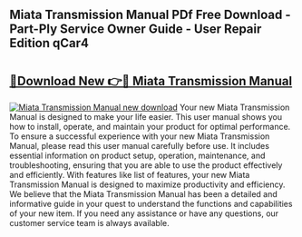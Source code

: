 ## Miata Transmission Manual PDf Free Download - Part-PIy Service Owner Guide - User Repair Edition qCar4

# <h2><a href="http://bc81963.oget.top/?id=Miata+Transmission+Manual">🔗Download New 👉🔴 Miata Transmission Manual</a></h2>

[![Miata Transmission Manual new download](https://i.imgur.com/5g1atiW.png)](http://bc81963.oget.top/?id=Miata+Transmission+Manual)
Your new Miata Transmission Manual is designed to make your life easier. This user manual shows you how to install, operate, and maintain your product for optimal performance. To ensure a successful experience with your new Miata Transmission Manual, please read this user manual carefully before use. It includes essential information on product setup, operation, maintenance, and troubleshooting, ensuring that you are able to use the product effectively and efficiently. With features like list of features, your new Miata Transmission Manual is designed to maximize productivity and efficiency. We believe that the Miata Transmission Manual has been a detailed and informative guide in your quest to understand the functions and capabilities of your new item. If you need any assistance or have any questions, our customer service team is always available.
